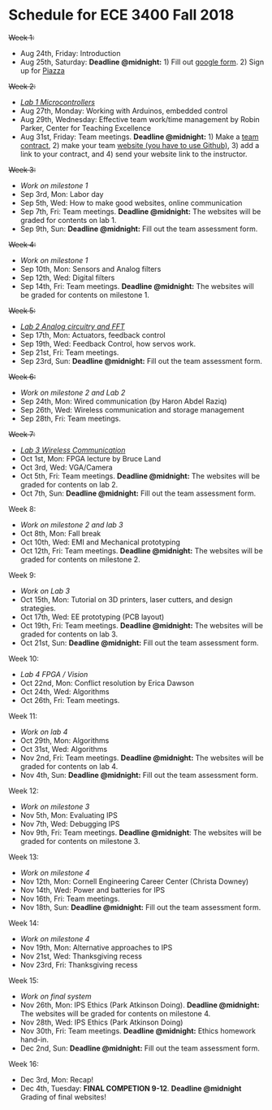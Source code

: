 # Schedule for ECE 3400 Fall 2018

~~Week 1:~~
* Aug 24th, Friday: Introduction
* Aug 25th, Saturday: **Deadline @midnight:** 1) Fill out [google form](https://goo.gl/forms/G54ZCPmXbgT65QS32). 2) Sign up for [Piazza](piazza.com/cornell/fall2018/ece3400)

~~Week 2:~~
* *[Lab 1 Microcontrollers](./lab1.md)*
* Aug 27th, Monday: Working with Arduinos, embedded control
* Aug 29th, Wednesday: Effective team work/time management by Robin Parker, Center for Teaching Excellence
* Aug 31st, Friday: Team meetings. **Deadline @midnight:** 1) Make a [team contract](./Teamwork/Team_Contract.md), 2) make your team [website (you have to use Github)](https://github.com/CEI-lab/ece3400-2017/blob/master/docs/tutorials/webpages/webpages.md), 3) add a link to your contract, and 4) send your website link to the instructor.

~~Week 3:~~
* *Work on milestone 1*
* Sep 3rd, Mon: Labor day
* Sep 5th, Wed: How to make good websites, online communication
* Sep 7th, Fri: Team meetings. **Deadline @midnight:** The websites will be graded for contents on lab 1. 
* Sep 9th, Sun: **Deadline @midnight:** Fill out the team assessment form.

~~Week 4:~~
* *Work on milestone 1*
* Sep 10th, Mon: Sensors and Analog filters
* Sep 12th, Wed: Digital filters
* Sep 14th, Fri: Team meetings. **Deadline @midnight:** The websites will be graded for contents on milestone 1. 

~~Week 5:~~
* *[Lab 2 Analog circuitry and FFT](./lab2.md)*
* Sep 17th, Mon: Actuators, feedback control
* Sep 19th, Wed: Feedback Control, how servos work.
* Sep 21st, Fri: Team meetings. 
* Sep 23rd, Sun: **Deadline @midnight:** Fill out the team assessment form.


~~Week 6:~~
* *Work on milestone 2 and Lab 2*
* Sep 24th, Mon: Wired communication (by Haron Abdel Raziq)
* Sep 26th, Wed: Wireless communication and storage management
* Sep 28th, Fri: Team meetings. 

~~Week 7:~~
* *[Lab 3 Wireless Communication](./lab3.md)*
* Oct 1st, Mon: FPGA lecture by Bruce Land
* Oct 3rd, Wed: VGA/Camera
* Oct 5th, Fri: Team meetings. **Deadline @midnight:** The websites will be graded for contents on lab 2.
* Oct 7th, Sun: **Deadline @midnight:** Fill out the team assessment form.


Week 8:
* *Work on milestone 2 and lab 3*
* Oct 8th, Mon: Fall break
* Oct 10th, Wed: EMI and Mechanical prototyping
* Oct 12th, Fri: Team meetings. **Deadline @midnight:** The websites will be graded for contents on milestone 2. 

Week 9:
* *Work on Lab 3*
* Oct 15th, Mon: Tutorial on 3D printers, laser cutters, and design strategies.
* Oct 17th, Wed: EE prototyping (PCB layout)
* Oct 19th, Fri: Team meetings. **Deadline @midnight:** The websites will be graded for contents on lab 3. 
* Oct 21st, Sun: **Deadline @midnight:** Fill out the team assessment form.


Week 10:
* *Lab 4 FPGA / Vision* 
* Oct 22nd, Mon: Conflict resolution by Erica Dawson
* Oct 24th, Wed: Algorithms
* Oct 26th, Fri: Team meetings. 

Week 11:
* *Work on lab 4*
* Oct 29th, Mon: Algorithms
* Oct 31st, Wed: Algorithms
* Nov 2nd, Fri: Team meetings. **Deadline @midnight:** The websites will be graded for contents on lab 4. 
* Nov 4th, Sun: **Deadline @midnight:** Fill out the team assessment form.


Week 12:
* *Work on milestone 3*
* Nov 5th, Mon: Evaluating IPS
* Nov 7th, Wed: Debugging IPS
* Nov 9th, Fri: Team meetings. **Deadline @midnight**: The websites will be graded for contents on milestone 3. 

Week 13:
* *Work on milestone 4*
* Nov 12th, Mon: Cornell Engineering Career Center (Christa Downey)
* Nov 14th, Wed: Power and batteries for IPS
* Nov 16th, Fri: Team meetings. 
* Nov 18th, Sun: **Deadline @midnight:** Fill out the team assessment form.


Week 14:
* *Work on milestone 4*
* Nov 19th, Mon: Alternative approaches to IPS 
* Nov 21st, Wed: Thanksgiving recess
* Nov 23rd, Fri: Thanksgiving recess

Week 15:
* *Work on final system*
* Nov 26th, Mon: IPS Ethics (Park Atkinson Doing). **Deadline @midnight:** The websites will be graded for contents on milestone 4. 
* Nov 28th, Wed: IPS Ethics (Park Atkinson Doing)
* Nov 30th, Fri: Team meetings. **Deadline @midnight:** Ethics homework hand-in. 
* Dec 2nd, Sun: **Deadline @midnight:** Fill out the team assessment form.


Week 16:
* Dec 3rd, Mon: Recap!
* Dec 4th, Tuesday: **FINAL COMPETION 9-12**. **Deadline @midnight** Grading of final websites!
